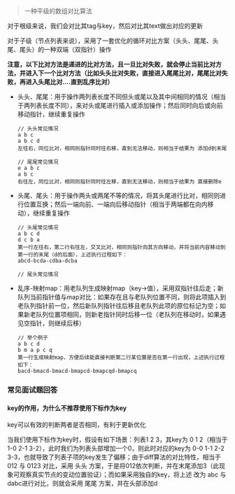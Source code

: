 > 一种平级的数组对比算法

对于根级来说，我们会对比其tag与key，然后对比其text做出对应的更新

对于子级（节点列表来说），采用了一套优化的循环对比方案（头头、尾尾、头尾、尾头）的一种双端（双指针）操作

**注意，以下比对方法是递进的比对方法，且一旦比对失败，就会停止当前比对方法，并进入下一个比对方法（比如头头比对失败，直接进入尾尾比对，尾尾比对失败，再进入头尾比对....直到乱序比对）**

- 头头、尾尾：用于操作两列表长度不同但头或尾以及其中间相同的情况（相当于两列表长度不同），来对头或尾进行插入或添加操作；然后同时向后或向前移动指针，继续重复操作

  ```
  // 头头常见情况
  a b c
  a b c d
  左往右，同位比对，相同则指针同时往右移，直到无法移动，则相当于结果为 添加d到末尾
  
  // 尾尾常见情况
  e a b c
  a b c
  右往左，同位比对，相同则指针同时往左移，直到无法移动，则相当于结果为 直接删除e
  ```

- 头尾、尾头：用于操作两头或两尾不等的情况，将其头尾进行比对，相同则进行位置互换；然后一端向前、一端向后移动指针（相当于两端都在向内移动），继续重复操作

  ```
  // 头尾常见情况
  a b c d
  d c b a
  第一行左往右，第二行右往左，交叉比对，相同则指针向其方向移动，并将当前内容移动到第一行的末尾（d的后面），上述执行过程如下：
  abcd-bcda-cdba-dcba
  
  // 尾头常见情况
  ```

- 乱序-映射map：用老队列生成映射map（key->值），采用双指针往后走；新队列当前指针值与map对比：如果存在且与老队列位置不同，则将此项插入到老队列指针前一位，然后新队列指针往后移且老队列此项的原位标记为空；如果新老队列位置项相同，则新老指针同时后移一位（老队列在移动时，如果遇见空指针，则继续后移）

  ```
  // 举个例子
  a b c d
  b m a p c q
  第一行生成映射map，方便后续能直接判断第二行某位置是否在第一行出现，上述执行过程如下：
  bacd-bmacd-bmacd-bmapcd-bmapcqd-bmapcq
  ```

### 常见面试题回答

#### key的作用，为什么不推荐使用下标作为key

key可以有效的判断两者是否相同，有利于更新优化

当我们使用下标作为key时，假设有如下场景：列表1 2 3，其key为 0 1 2（相当于1-0 2-1 3-2），此时我们为列表头部增加一个0，则此时对应的key为 0-0 1-1 2-2 3-3，也就导致了列表子项的key发生了偏移；由于diff算法的对比特性，相当于 012 与 0123 对比，采用 头头 方案，于是将012依次判断，并在末尾添加3（此现象可观察真实节点的变动位置验证）；而如果采用独自的key，将上述 改为 abc 与 dabc进行对比，则就会采用 尾尾 方案，并在头部添加d

